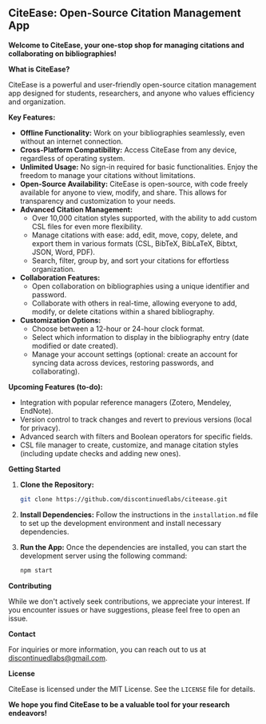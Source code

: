 ## CiteEase: Open-Source Citation Management App

**Welcome to CiteEase, your one-stop shop for managing citations and collaborating on bibliographies!**

**What is CiteEase?**

CiteEase is a powerful and user-friendly open-source citation management app designed for students, researchers, and anyone who values efficiency and organization.

**Key Features:**

-   **Offline Functionality:** Work on your bibliographies seamlessly, even without an internet connection.
-   **Cross-Platform Compatibility:** Access CiteEase from any device, regardless of operating system.
-   **Unlimited Usage:** No sign-in required for basic functionalities. Enjoy the freedom to manage your citations without limitations.
-   **Open-Source Availability:** CiteEase is open-source, with code freely available for anyone to view, modify, and share. This allows for transparency and customization to your needs.
-   **Advanced Citation Management:**
    -   Over 10,000 citation styles supported, with the ability to add custom CSL files for even more flexibility.
    -   Manage citations with ease: add, edit, move, copy, delete, and export them in various formats (CSL, BibTeX, BibLaTeX, Bibtxt, JSON, Word, PDF).
    -   Search, filter, group by, and sort your citations for effortless organization.
-   **Collaboration Features:**
    -   Open collaboration on bibliographies using a unique identifier and password.
    -   Collaborate with others in real-time, allowing everyone to add, modify, or delete citations within a shared bibliography.
-   **Customization Options:**
    -   Choose between a 12-hour or 24-hour clock format.
    -   Select which information to display in the bibliography entry (date modified or date created).
    -   Manage your account settings (optional: create an account for syncing data across devices, restoring passwords, and collaborating).

**Upcoming Features (to-do):**

-   Integration with popular reference managers (Zotero, Mendeley, EndNote).
-   Version control to track changes and revert to previous versions (local for privacy).
-   Advanced search with filters and Boolean operators for specific fields.
-   CSL file manager to create, customize, and manage citation styles (including update checks and adding new ones).

**Getting Started**

1. **Clone the Repository:**

    ```bash
    git clone https://github.com/discontinuedlabs/citeease.git
    ```

2. **Install Dependencies:**
   Follow the instructions in the `installation.md` file to set up the development environment and install necessary dependencies.

3. **Run the App:**
   Once the dependencies are installed, you can start the development server using the following command:

    ```bash
    npm start
    ```

**Contributing**

While we don't actively seek contributions, we appreciate your interest. If you encounter issues or have suggestions, please feel free to open an issue.

**Contact**

For inquiries or more information, you can reach out to us at [discontinuedlabs@gmail.com](mailto:discontinuedlabs@gmail.com).

**License**

CiteEase is licensed under the MIT License. See the `LICENSE` file for details.

**We hope you find CiteEase to be a valuable tool for your research endeavors!**
